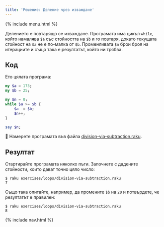 ```yaml
---
title: 'Решение: Деление чрез изваждане'
---
```


{% include menu.html %}

Делението е повтарящо се изваждане. Програмата има цикъл `while`, който намалява `$a` със стойността на `$b` и го повтаря, докато текущата стойност на `$a` не е по-малка от `$b`. Променливата `$n` брои броя на итерациите и също така е резултатът, който ни трябва.

## Код

Ето цялата програма:

```raku
my $a = 175;
my $b = 25;

my $n = 0;
while $a >= $b {
    $a -= $b;
    $n++;
}

say $n;
```

🦋 Намерете програмата във файла [division-via-subtraction.raku](https://github.com/ash/raku-course/blob/master/exercises/loops/division-via-subtraction.raku).

## Резултат

Стартирайте програмата няколко пъти. Започнете с дадените стойности, които дават точно цяло число:

```console
$ raku exercises/loops/division-via-subtraction.raku
7
```

Също така опитайте, например, да промените `$b` на `20` и потвърдете, че резултатът е правилен:

```console
$ raku exercises/loops/division-via-subtraction.raku
8
```

{% include nav.html %}